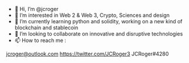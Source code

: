 - 👋 Hi, I’m @jcroger
- 👀 I’m interested in Web 2 & Web 3, Crypto, Sciences and design
- 🌱 I’m currently learning python and solidity, working on a new kind of blockchain and stablecoin
- 💞️ I’m looking to collaborate on innovative and disruptive technologies
- 📫 How to reach me :

jcroger@outlook.com
https://twitter.com/JCRoger3
JCRoger#4280
